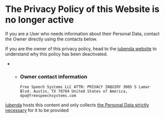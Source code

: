 The Privacy Policy of **this Website** is no longer active
==========================================================

If you are a User who needs information about their Personal Data, contact the Owner directly using the contacts below.

If you are the owner of this privacy policy, head to the [iubenda website](https://www.iubenda.com/) to understand why this policy has been deactivated.

* * ### Owner contact information
        
        Free Speech Systems LLC ATTN: PRIVACY INQUIRY 3005 S Lamar Blvd. Austin, TX 78704 United States of America, dpo@freespeechsystems.com
        

[iubenda](https://www.iubenda.com/ "iubenda - Privacy Policy generator") hosts this content and only collects [the Personal Data strictly necessary](https://www.iubenda.com/privacy-policy/65675001) for it to be provided